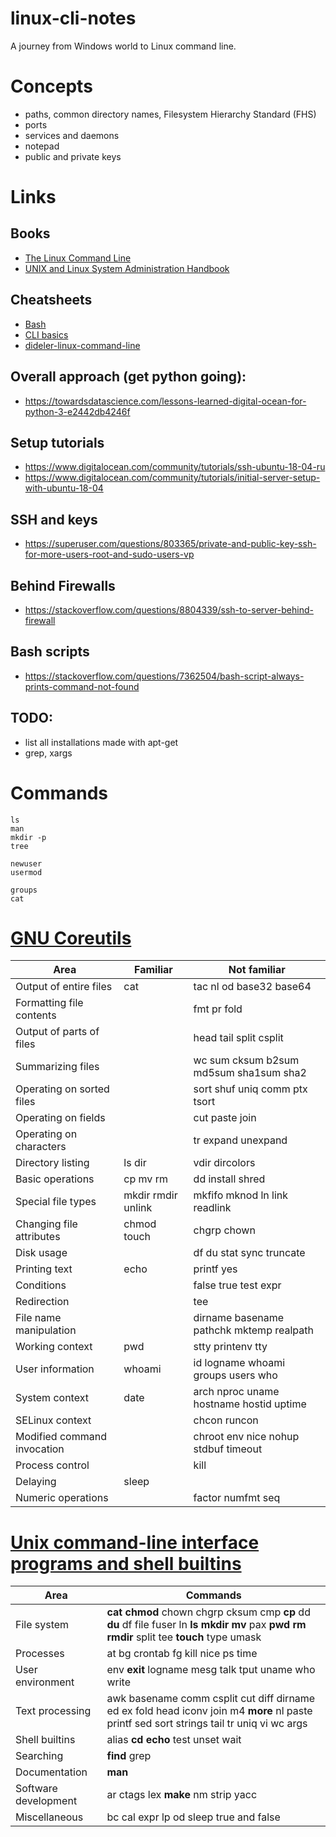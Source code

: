 # linux-cli-notes

A journey from Windows world to Linux command line.


Concepts
========

- paths, common directory names, Filesystem Hierarchy Standard (FHS)
- ports
- services and daemons
- notepad
- public and private keys


Links
=====


## Books

- [The Linux Command Line](http://linuxcommand.org/tlcl.php)
- [UNIX and Linux System Administration Handbook](https://www.admin.com/)


## Cheatsheets

- [Bash](https://gist.github.com/LeCoupa/122b12050f5fb267e75f)
- [CLI basics](https://github.com/jlevy/the-art-of-command-line#basics)
- [dideler-linux-command-line](https://gist.github.com/dideler/5796745#linux-command-line)


## Overall approach (get python going):

- https://towardsdatascience.com/lessons-learned-digital-ocean-for-python-3-e2442db4246f


## Setup tutorials

- https://www.digitalocean.com/community/tutorials/ssh-ubuntu-18-04-ru
- https://www.digitalocean.com/community/tutorials/initial-server-setup-with-ubuntu-18-04


## SSH and keys

- https://superuser.com/questions/803365/private-and-public-key-ssh-for-more-users-root-and-sudo-users-vp


## Behind Firewalls

- https://stackoverflow.com/questions/8804339/ssh-to-server-behind-firewall

## Bash scripts 

- <https://stackoverflow.com/questions/7362504/bash-script-always-prints-command-not-found>

## TODO:
- list all installations made with apt-get
- grep, xargs



Commands
========

```
ls
man
mkdir -p
tree

newuser
usermod

groups
cat
```

[GNU Coreutils](https://ru.wikipedia.org/wiki/GNU_Coreutils)
============================================================

| Area                          | Familiar             | Not familiar                               |
| ----------------------------- | -------------------- | ------------------------------------------ |
| Output of entire files        | cat                  | tac nl od base32 base64                    |
| Formatting file contents      |                      | fmt pr fold                                |
| Output of parts of files      |                      | head tail split csplit                     |
| Summarizing files             |                      | wc sum cksum b2sum md5sum sha1sum sha2     |
| Operating on sorted files     |                      | sort shuf uniq comm ptx tsort              |
| Operating on fields           |                      | cut paste join                             |
| Operating on characters       |                      | tr expand unexpand                         |
| Directory listing             | ls dir               | vdir dircolors                             |
| Basic operations              | cp mv rm             | dd install  shred                          |
| Special file types            | mkdir rmdir unlink   | mkfifo mknod ln link readlink              |
| Changing file attributes      | chmod touch          | chgrp chown                                |
| Disk usage                    |                      | df du stat sync truncate                   |
| Printing text                 | echo                 | printf yes                                 |
| Conditions                    |                      | false true test expr                       |
| Redirection                   |                      | tee                                        |
| File name manipulation        |                      | dirname basename pathchk mktemp realpath   |
| Working context               | pwd                  | stty printenv tty                          |
| User information              | whoami               | id logname whoami groups users who         |
| System context                | date                 | arch nproc uname hostname hostid uptime    |
| SELinux context               |                      | chcon runcon                               |
| Modified command invocation   |                      | chroot env nice nohup stdbuf timeout       |
| Process control               |                      | kill                                       |
| Delaying                      | sleep                |                                            |
| Numeric operations            |                      | factor numfmt seq                          |




[Unix command-line interface programs and shell builtins](https://en.wikipedia.org/wiki/Util-linux)
===================================================================================================

| Area              | Commands       |                                                                                                                           
|-------------------|-------------------------------------------------------------------------------------------------------------------------------------------|
| File system       | **cat chmod** chown chgrp cksum cmp **cp** dd **du** df file fuser ln **ls mkdir mv** pax **pwd rm rmdir** split tee **touch** type umask |
| Processes         | at bg crontab fg kill nice ps time                                                                                                        |
| User environment  | env **exit** logname mesg talk tput uname who write                                                                                       |
| Text processing   | awk basename comm csplit cut diff dirname ed ex fold head iconv join m4 **more** nl paste printf sed sort strings tail tr uniq vi wc args |
| Shell builtins    | alias **cd echo** test unset wait                                                                                                         |
| Searching         | **find** grep                                                                                                                             |
| Documentation     | **man**                                                                                                                                   |
| Software development   | ar ctags lex **make** nm strip yacc                                                                                                  |
| Miscellaneous     | bc cal expr lp od sleep true and false                                                                                                    |
